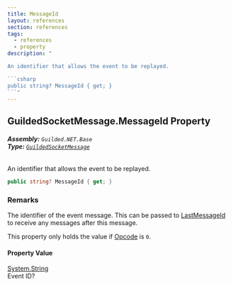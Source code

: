 ```yaml
---
title: MessageId
layout: references
section: references
tags:
  - references
  - property
description: "

An identifier that allows the event to be replayed.

```csharp
public string? MessageId { get; }
```"
---
```


## GuildedSocketMessage.MessageId Property
###### **Assembly:** `Guilded.NET.Base`<br/>**Type:** [`GuildedSocketMessage`](GuildedSocketMessage 'Guilded.NET.Base.Events.GuildedSocketMessage')

An identifier that allows the event to be replayed.

```csharp
public string? MessageId { get; }
```

### Remarks
  
The identifier of the event message. This can be passed to [LastMessageId](BaseGuildedClient.LastMessageId 'Guilded.NET.Base.BaseGuildedClient.LastMessageId') to receive any messages after this message.  
  
This property only holds the value if [Opcode](GuildedSocketMessage.Opcode 'Guilded.NET.Base.Events.GuildedSocketMessage.Opcode') is `0`.

#### Property Value
[System.String](https://docs.microsoft.com/en-us/dotnet/api/System.String 'System.String')  
Event ID?